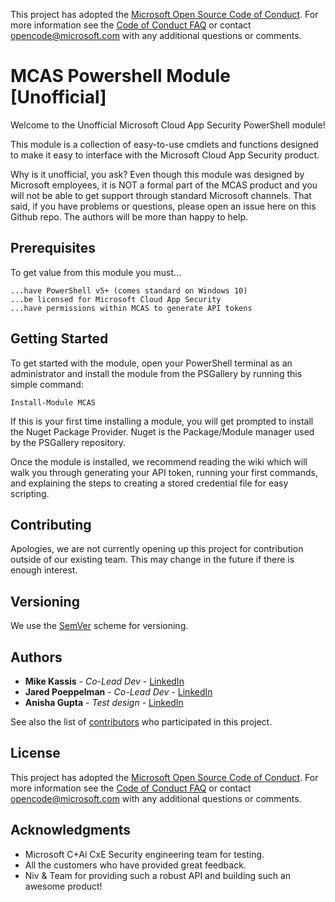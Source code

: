 
This project has adopted the [Microsoft Open Source Code of Conduct](http://microsoft.github.io/codeofconduct). For more information see the [Code of Conduct FAQ](http://microsoft.github.io/codeofconduct/faq.md) or contact [opencode@microsoft.com](mailto:opencode@microsoft.com) with any additional questions or comments. 



# MCAS Powershell Module [Unofficial]

Welcome to the Unofficial Microsoft Cloud App Security PowerShell module! 

This module is a collection of easy-to-use cmdlets and functions designed to make it easy to interface with the Microsoft Cloud App Security product.

Why is it unofficial, you ask? Even though this module was designed by Microsoft employees, it is NOT a formal part of the MCAS product and you will not be able to get support through standard Microsoft channels. That said, if you have problems or questions, please open an issue here on this Github repo. The authors will be more than happy to help. 


## Prerequisites

To get value from this module you must...

```
...have PowerShell v5+ (comes standard on Windows 10)
...be licensed for Microsoft Cloud App Security
...have permissions within MCAS to generate API tokens
```

## Getting Started

To get started with the module, open your PowerShell terminal as an administrator and install the module from the PSGallery by running this simple command:
```
Install-Module MCAS
```
If this is your first time installing a module, you will get prompted to install the Nuget Package Provider. Nuget is the Package/Module manager used by the PSGallery repository.

Once the module is installed, we recommend reading the wiki which will walk you through generating your API token, running your first commands, and explaining the steps to creating a stored credential file for easy scripting.


## Contributing

Apologies, we are not currently opening up this project for contribution outside of our existing team. This may change in the future if there is enough interest.

## Versioning

We use the [SemVer](http://semver.org/) scheme for versioning. 

## Authors

* **Mike Kassis** - *Co-Lead Dev* - [LinkedIn](https://linkedin.com/)
* **Jared Poeppelman** - *Co-Lead Dev* - [LinkedIn](https://linkedin.com/)
* **Anisha Gupta** - *Test design* - [LinkedIn](https://linkedin.com)

See also the list of [contributors](https://github.com/your/project/contributors) who participated in this project.

## License

This project has adopted the [Microsoft Open Source Code of Conduct](http://microsoft.github.io/codeofconduct). For more information see the [Code of Conduct FAQ](http://microsoft.github.io/codeofconduct/faq.md) or contact [opencode@microsoft.com](mailto:opencode@microsoft.com) with any additional questions or comments. 

## Acknowledgments

* Microsoft C+Ai CxE Security engineering team for testing.
* All the customers who have provided great feedback.
* Niv & Team for providing such a robust API and building such an awesome product!

